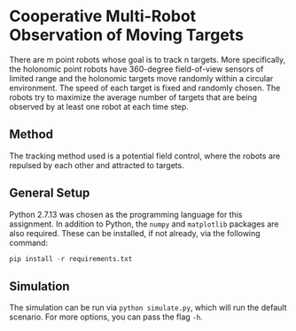 # Cooperative Multi-Robot Observation of Moving Targets

There are m point robots whose goal is to track n targets. More specifically, the holonomic point robots have 360-degree field-of-view sensors of limited range and the holonomic targets move randomly within a circular environment. The speed of each target is fixed and randomly chosen. The robots try to maximize the average number of targets that are being observed by at least one robot at each time step.

## Method
The tracking method used is a potential field control, where the robots are repulsed by each other and attracted to targets. 

## General Setup
Python 2.7.13 was chosen as the programming language for this assignment. In addition to Python, the `numpy` and `matplotlib` packages are also required. These can be installed, if not already, via the following command:
```python
pip install -r requirements.txt
```

## Simulation
The simulation can be run via `python simulate.py`, which will run the default scenario. For more options, you can pass the flag `-h`.

